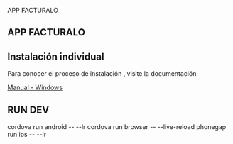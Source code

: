 APP FACTURALO

## APP FACTURALO

## Instalación individual 

Para conocer el proceso de instalación , visite la documentación

[Manual - Windows](https://docs.google.com/document/d/1uvFXSzvconJ14bvQ_0aeEgiHi3mDIlJGYYz8ODLUZjE/edit?usp=sharing "Clic")




## RUN DEV
cordova run android -- --lr
cordova run browser -- --live-reload
phonegap run ios -- --lr



